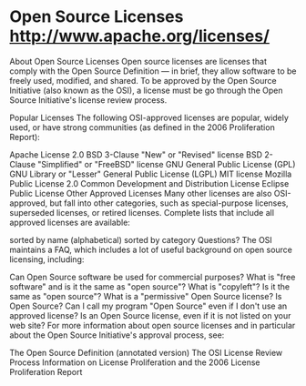 Open Source Licenses
http://www.apache.org/licenses/
=======================
About Open Source Licenses
Open source licenses are licenses that comply with the Open Source Definition — in brief, they allow software to be freely used, modified, and shared. To be approved by the Open Source Initiative (also known as the OSI), a license must be go through the Open Source Initiative's license review process.

Popular Licenses
The following OSI-approved licenses are popular, widely used, or have strong communities (as defined in the 2006 Proliferation Report):

Apache License 2.0
BSD 3-Clause "New" or "Revised" license
BSD 2-Clause "Simplified" or "FreeBSD" license
GNU General Public License (GPL)
GNU Library or "Lesser" General Public License (LGPL)
MIT license
Mozilla Public License 2.0
Common Development and Distribution License
Eclipse Public License
Other Approved Licenses
Many other licenses are also OSI-approved, but fall into other categories, such as special-purpose licenses, superseded licenses, or retired licenses. Complete lists that include all approved licenses are available:

sorted by name (alphabetical)
sorted by category
Questions?
The OSI maintains a FAQ, which includes a lot of useful background on open source licensing, including:

Can Open Source software be used for commercial purposes?
What is "free software" and is it the same as "open source"?
What is "copyleft"? Is it the same as "open source"?
What is a "permissive" Open Source license?
Is <SOME PROGRAM> Open Source?
Can I call my program "Open Source" even if I don't use an approved license?
Is <SOME LICENSE> an Open Source license, even if it is not listed on your web site?
For more information about open source licenses and in particular about the Open Source Initiative's approval process, see:

The Open Source Definition (annotated version)
The OSI License Review Process
Information on License Proliferation and the 2006 License Proliferation Report
